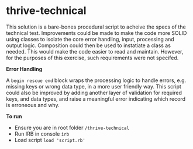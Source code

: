 # thrive-technical

This solution is a bare-bones procedural script to acheive the specs of the technical test. Improvements could be made to make the code more SOLID using classes to isolate the core error handling, input, processing and output logic. Composition could then be used to instatiate a class as needed. This would make the code easier to read and maintain. However, for the purposes of this exercise, such requirements were not specifed.

**Error Handling**

A `begin rescue end` block wraps the processing logic to handle errors, e.g. missing keys or wrong data type, in a more user friendly way. This script could also be improved by adding another layer of validation for required keys, and data types, and raise a meaningful error indicating which record is erroneous and why. 

**To run**
- Ensure you are in root folder `/thrive-technical`
- Run IRB in console `irb`
- Load script `load 'script.rb'`
